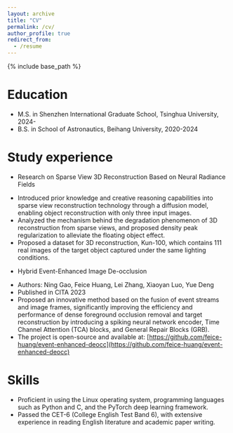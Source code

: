 ```yaml
---
layout: archive
title: "CV"
permalink: /cv/
author_profile: true
redirect_from:
  - /resume
---
```


{% include base_path %}

Education
======
* M.S. in Shenzhen International Graduate School, Tsinghua University, 2024-
* B.S. in School of Astronautics, Beihang University, 2020-2024

Study experience
======
* Research on Sparse View 3D Reconstruction Based on Neural Radiance Fields
- Introduced prior knowledge and creative reasoning capabilities into sparse view reconstruction technology through a diffusion model, enabling object reconstruction with only three input images.
- Analyzed the mechanism behind the degradation phenomenon of 3D reconstruction from sparse views, and proposed density peak regularization to alleviate the floating object effect.
- Proposed a dataset for 3D reconstruction, Kun-100, which contains 111 real images of the target object captured under the same lighting conditions.

* Hybrid Event-Enhanced Image De-occlusion
- Authors: Ning Gao, Feice Huang, Lei Zhang, Xiaoyan Luo, Yue Deng  
- Published in CITA 2023  
- Proposed an innovative method based on the fusion of event streams and image frames, significantly improving the efficiency and performance of dense foreground occlusion removal and target reconstruction by introducing a spiking neural network encoder, Time Channel Attention (TCA) blocks, and General Repair Blocks (GRB).  
- The project is open-source and available at: [https://github.com/feice-huang/event-enhanced-deocc](https://github.com/feice-huang/event-enhanced-deocc)
  
Skills
======
- Proficient in using the Linux operating system, programming languages such as Python and C, and the PyTorch deep learning framework.  
- Passed the CET-6 (College English Test Band 6), with extensive experience in reading English literature and academic paper writing.

